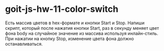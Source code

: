 # goit-js-hw-11-color-switch

Есть массив цветов в hex-формате и кнопки Start и Stop.
Напиши скрипт, который после нажатия кнопки Start, раз в секунду меняет цвет фона body на случайное значение из массива используя инлайн-стиль. При нажатии на кнопку Stop, изменение цвета фона должно останавливаться.
